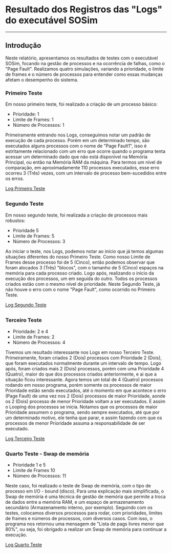 # Resultado dos Registros das "Logs" do executável SOSim
---
## Introdução
Neste relatório, apresentamos os resultados de testes com o executável SOSim, focando na gestão de processos e na ocorrência de falhas, como o "Page Fault". Realizamos quatro simulações, variando a prioridade, o limite de frames e o número de processos para entender como essas mudanças afetam o desempenho do sistema.
### Primeiro Teste

Em nosso primeiro teste, foi realizado a criação de um processo básico:

  - Prioridade: 1
  - Limite de Frames: 1
  - Número de Processos: 1


Primeiramente entrando nos Logs, conseguimos notar um padrão de execução de cada processo. Porém em um determinado tempo, são executados alguns processos com o nome de "Page Fault1", isso é estritamente relacionado com um erro que ocorre quando o programa tenta acessar um determinado dado que não está disponível na Memória Principal, ou então na Memória RAM da máquina.
Para termos um nível de comparação, em aproximadamente 110 processos executados, esse erro ocorreu 3 (Três) vezes, com um intervalo de processo bem-sucedidos entre os erros.

[Log Primeiro Teste](https://github.com/Bruno-Martinho/Fatec-AMS-ED2024-1-1681432412001-Bruno/blob/main/Estruturas-de-dados-entregas-2024/Atividade-Teste_Logs/Logs/Log%20Primeiro%20Teste.txt)

##

### Segundo Teste

Em nosso segundo teste, foi realizada a criação de processos mais robustos:

  - Prioridade 5
  - Limite de Frames: 5
  - Número de Processos: 3

Ao iniciar o teste, nos Logs, podemos notar ao início que já temos algumas situações diferentes do nosso Primeiro Teste.
Como nosso Limite de Frames desse processo foi de 5 (Cinco), então podemos observar que foram alocados 3 (Três) "blocos", com o tamanho de 5 (Cinco) espaços na memória para cada processo criado. Logo após, realizando o início da execução dos processos, um em seguida do outro. Todos os processos criados estão com o mesmo nível de prioridade.
Neste Segundo Teste, já não houve o erro com o nome "Page Fault", como ocorrido no Primeiro Teste.

[Log Segundo Teste](https://github.com/Bruno-Martinho/Fatec-AMS-ED2024-1-1681432412001-Bruno/blob/main/Estruturas-de-dados-entregas-2024/Atividade-Teste_Logs/Logs/Log%20Segundo%20Teste.txt)

##

### Terceiro Teste

  - Prioridade: 2 e 4
  - Limite de Frames: 2
  - Número de Processos: 4

Tivemos um resultado interessante nos Logs em nosso Terceiro Teste.
Primeiramente, foram criados 2 (Dois) processos com Prioridade 2 (Dois), que foram executados normalmente durante um intervalo de tempo. Logo após, foram criados mais 2 (Dois) processos, porém com uma Prioridade 4 (Quatro), maior do que dos processos criados anteriormente, e ai que a situação ficou interessante.
Agora temos um total de 4 (Quatro) processos rodando em nosso programa, porém somente os processos de maior Prioridade estão sendo executados, até o momento em que acontece o erro (Page Fault) de uma vez nos 2 (Dois) processos de maior Prioridade, aonde os 2 (Dois) processo de menor Prioridade voltam a ser executados. E assim o Looping dos processos se inicia.
Notamos que os processos de maior Prioridade assumem o programa, sendo sempre executados, até que por um determinado motivo, ele tenha que parar, e assim fazendo com que os processos de menor Prioridade assuma a responsabilidade de ser executado.

[Log Terceiro Teste](https://github.com/Bruno-Martinho/Fatec-AMS-ED2024-1-1681432412001-Bruno/blob/main/Estruturas-de-dados-entregas-2024/Atividade-Teste_Logs/Logs/Log%20Terceiro%20Teste.txt)

##

### Quarto Teste - Swap de memória

  - Prioridade 1 e 5
  - Limite de Frames 10
  - Número de Processos: 11

Neste caso, foi realizado o teste de Swap de memória, com o tipo de processo em I/O - bound (disco). Para uma explicação mais simplificada, o Swap de memória é uma técnica de gestão de memória que permite a troca de dados entre a memória RAM, e um espaço de armazenamento secundário (Armazenamento interno, por exemplo).
Seguindo com os testes, colocamos diversos processos para rodar, com prioridades, limites de frames e números de processos, com diversos casos. Com isso, o programa nos retornou uma mensagem de "Lista de pags livres menor que 80%", ou seja, foi obrigado a realizar um Swap de memória para continuar a execução.

[Log Quarto Teste](https://github.com/Bruno-Martinho/Fatec-AMS-ED2024-1-1681432412001-Bruno/blob/main/Estruturas-de-dados-entregas-2024/Atividade-Teste_Logs/Logs/Log%20Quarto%20Teste.txt)
